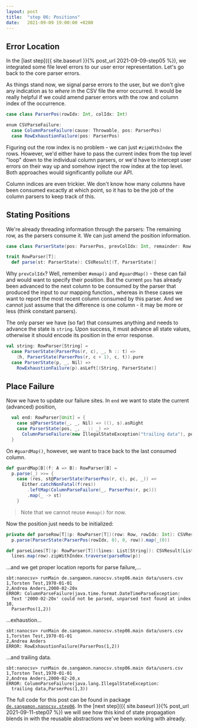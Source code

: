```yaml
---
layout: post
title:  "step 06: Positions"
date:   2021-09-09 19:00:00 +0200
---
```


## Error Location

In the [last step]({{ site.baseurl }}{% post_url 2021-09-09-step05 %}), we integrated some file level
errors to our user error representation. Let's go back to the core parser errors.

As things stand now, we signal parse errors to the user, but we don't give any indication as to
_where_ in the CSV file the error occurred. It would be really helpful if we could amend parser
errors with the row and column index of the occurrence.

```scala
case class ParserPos(rowIdx: Int, colIdx: Int)

enum CSVParseFailure:
  case ColumnParseFailure(cause: Throwable, pos: ParserPos)
  case RowExhaustionFailure(pos: ParserPos)
```

Figuring out the row index is no problem - we can just `#zipWithIndex` the rows. However, we'd
either have to pass the current index from the top level "loop" down to the individual column
parsers, or we'd have to intercept user errors on their way up and somehow inject the row index
at the top level. Both approaches would significantly pollute our API.

Column indices are even trickier. We don't know how many columns have been consumed excactly
at which point, so it has to be the job of the column parsers to keep track of this.

## Stating Positions

We're already threading information through the parsers: The remaining row, as 
the parsers consume it. We can just amend the position information.

```scala
case class ParserState(pos: ParserPos, prevColIdx: Int, remainder: Row)

trait RowParser[T]:
  def parse(st: ParserState): CSVResult[(T, ParserState)]
```

Why `prevColIdx`? Well, remember `#emap()` and `#guardMap()` - these can fail and would want to specify their
position. But the current `pos` has already been advanced to the next column to be consumed by the parser that
produced the input to our mapping function., whereas in these cases we want to report the most recent column consumed
by this parser. And we cannot just assume that the difference is one column - it may be more or less (think constant
parsers).

The only parser we have (so far) that consumes anything and needs to advance the state is `string`. Upon success, it
must advance all state values, otherwise it should encode its position in the error response.

```scala
val string: RowParser[String] =
  case ParserState(ParserPos(r, c), _, h :: t) => 
    (h, ParserState(ParserPos(r, c + 1), c, t)).pure
  case ParserState(p, _, Nil) => 
    RowExhaustionFailure(p).asLeft[(String, ParserState)]
```

## Place Failure

Now we have to update our failure sites. In `end` we want to state the current (advanced) position, 

```scala
  val end: RowParser[Unit] = {
    case s@ParserState(_, _, Nil) => ((), s).asRight
    case ParserState(pos, _, _ :: _) =>
      ColumnParseFailure(new IllegalStateException("trailing data"), pos).asLeft
  }
```

On `#guardMap()`, however, we want to trace back to the last consumed column.

```scala
def guardMap[B](f: A => B): RowParser[B] =
  p.parse(_) >>= {
    case (res, st@ParserState(ParserPos(r, c), pc, _)) =>
      Either.catchNonFatal(f(res))
        .leftMap(ColumnParseFailure(_, ParserPos(r, pc)))
        .map(_ -> st)
    }
```

> Note that we cannot reuse `#emap()` for now.

Now the position just needs to be initialized:

```scala
private def parseRow[T](p: RowParser[T])(row: Row, rowIdx: Int): CSVResult[T] =
  p.parse(ParserState(ParserPos(rowIdx, 0), 0, row)).map(_(0))

def parseLines[T](p: RowParser[T])(lines: List[String]): CSVResult[List[T]] =
  lines.map(row).zipWithIndex.traverse(parseRow(p))
```

...and we get proper location reports for parse failure,...

```
sbt:nanocsv> runMain de.sangamon.nanocsv.step06.main data/users.csv
1,Torsten Test,1970-01-01
2,Andrea Anders,2000-02-20x
ERROR: ColumnParseFailure(java.time.format.DateTimeParseException: 
  Text '2000-02-20x' could not be parsed, unparsed text found at index 10,
  ParserPos(1,2))
```

...exhaustion...

```
sbt:nanocsv> runMain de.sangamon.nanocsv.step06.main data/users.csv
1,Torsten Test,1970-01-01
2,Andrea Anders
ERROR: RowExhaustionFailure(ParserPos(1,2))
```

...and trailing data.

```
sbt:nanocsv> runMain de.sangamon.nanocsv.step06.main data/users.csv
1,Torsten Test,1970-01-01
2,Andrea Anders,2000-02-20,x
ERROR: ColumnParseFailure(java.lang.IllegalStateException: 
  trailing data,ParserPos(1,3))
```

The full code for this post can be found in package
[`de.sangamon.nanocsv.step06`](https://github.com/sangamon/nanocsv/tree/main/src/main/scala/de/sangamon/nanocsv/step06).
In the [next step]({{ site.baseurl }}{% post_url 2021-09-11-step07 %}) we will see how this kind of state propagation
blends in with the reusable abstractions we've been working with already.
